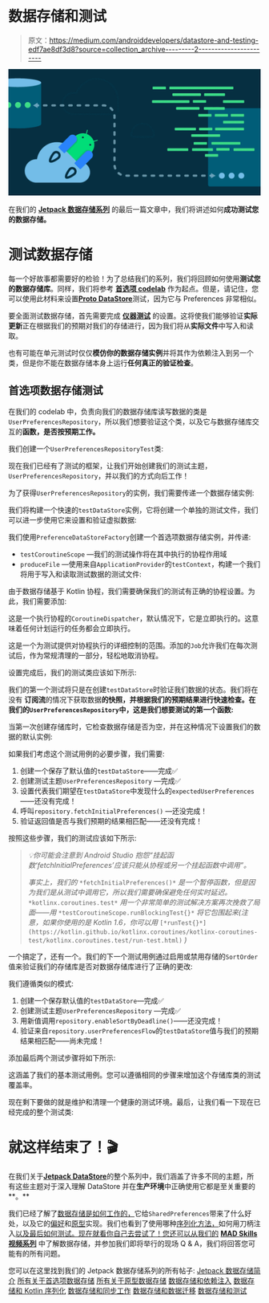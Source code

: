 # 数据存储和测试

> 原文：<https://medium.com/androiddevelopers/datastore-and-testing-edf7ae8df3d8?source=collection_archive---------2----------------------->

![](img/1fea125b5da043ce725eedc85b702dab.png)

在我们的 [**Jetpack 数据存储系列**](/androiddevelopers/introduction-to-jetpack-datastore-3dc8d74139e7) 的最后一篇文章中，我们将讲述如何**成功测试您的数据存储。**

# 测试数据存储

每一个好故事都需要好的检验！为了总结我们的系列，我们将回顾如何使用**测试您的数据存储库**。同样，我们将参考 [**首选项 codelab**](https://developer.android.com/codelabs/android-preferences-datastore#0) 作为起点。但是，请记住，您可以使用此材料来设置[**Proto DataStore**](https://developer.android.com/codelabs/android-proto-datastore#0)测试，因为它与 Preferences 非常相似。

要全面测试数据存储，首先需要完成 [**仪器测试**](https://developer.android.com/training/testing/unit-testing/instrumented-unit-tests) 的设置。这将使我们能够验证**实际更新**正在根据我们的预期对我们的存储进行，因为我们将从**实际文件**中写入和读取。

也有可能在单元测试时仅仅**模仿你的数据存储实例**并将其作为依赖注入到另一个类，但是你不能在数据存储本身上运行**任何真正的验证检查**。

## 首选项数据存储测试

在我们的 codelab 中，负责向我们的数据存储库读写数据的类是`UserPreferencesRepository`，所以我们想要验证这个类，以及它与数据存储库交互的**函数，是否按预期工作。**

我们创建一个`UserPreferencesRepositoryTest`类:

现在我们已经有了测试的框架，让我们开始创建我们的测试主题，`UserPreferencesRepository`，并以我们的方式向后工作！

为了获得`UserPreferencesRepository`的实例，我们需要传递一个数据存储实例:

我们将构建一个快速的`testDataStore`实例，它将创建一个单独的测试文件，我们可以进一步使用它来设置和验证虚拟数据:

我们使用`PreferenceDataStoreFactory`创建一个首选项数据存储实例，并传递:

*   `testCoroutineScope` —我们的测试操作将在其中执行的协程作用域
*   `produceFile` —使用来自`ApplicationProvider`的`testContext`，构建一个我们将用于写入和读取测试数据的测试文件:

由于数据存储基于 Kotlin 协程，我们需要确保我们的测试有正确的协程设置。为此，我们需要添加:

这是一个执行协程的`CoroutineDispatcher`，默认情况下，它是立即执行的。这意味着任何计划运行的任务都会立即执行。

这是一个为测试提供对协程执行的详细控制的范围。添加的`Job`允许我们在每次测试后，作为常规清理的一部分，轻松地取消协程。

设置完成后，我们的测试类应该如下所示:

我们的第一个测试将只是在创建`testDataStore`时验证我们数据的状态。我们将在没有 **订阅流**的情况下获取数据**的快照，并根据我们的预期结果进行快速检查。在我们的`UserPreferencesRepository`中，这是我们想要测试的第一个函数:**

当第一次创建存储库时，它检查数据存储是否为空，并在这种情况下设置我们的数据的默认实例:

如果我们考虑这个测试用例的必要步骤，我们需要:

1.  创建一个保存了默认值的`testDataStore`——完成✅
2.  创建测试主题`UserPreferencesRepository` —完成✅
3.  设置代表我们期望在`testDataStore`中发现什么的`expectedUserPreferences`——还没有完成！
4.  呼叫`repository.fetchInitialPreferences()` —还没完成！
5.  验证返回值是否与我们预期的结果相匹配——还没有完成！

按照这些步骤，我们的测试应该如下所示:

> *💡你可能会注意到 Android Studio 抱怨“*挂起函数‘fetchInitialPreferences’应该只能从协程或另一个挂起函数*中调用”。*
> 
> *事实上，我们的* `*fetchInitialPreferences()*` *是一个暂停函数，但是因为我们是从测试中调用它，所以我们需要确保避免任何实时延迟。* `*kotlinx.coroutines.test*` *用一个非常简单的测试解决方案再次挽救了局面——用* `*testCoroutineScope.runBlockingTest{}*` *将它包围起来(注意，如果你使用的是 Kotlin 1.6，你可以用* `[*runTest{}*](https://kotlin.github.io/kotlinx.coroutines/kotlinx-coroutines-test/kotlinx.coroutines.test/run-test.html)` *)*

一个搞定了，还有一个。我们的下一个测试用例通过启用或禁用存储的`SortOrder`值来验证我们的存储库是否对数据存储库进行了正确的更改:

我们遵循类似的模式:

1.  创建一个保存默认值的`testDataStore`—完成✅
2.  创建测试主题`UserPreferencesRepository` —完成✅
3.  用新值调用`repository.enableSortByDeadline()`——还没完成！
4.  验证来自`repository.userPreferencesFlow`的`testDataStore`值与我们的预期结果相匹配——尚未完成！

添加最后两个测试步骤将如下所示:

这涵盖了我们的基本测试用例。您可以遵循相同的步骤来增加这个存储库类的测试覆盖率。

现在剩下要做的就是维护和清理一个健康的测试环境。最后，让我们看一下现在已经完成的整个测试类:

# 就这样结束了！🎬

在我们关于[**Jetpack DataStore**](/androiddevelopers/introduction-to-jetpack-datastore-3dc8d74139e7)的整个系列中，我们涵盖了许多不同的主题，所有这些主题对于深入理解 DataStore 并在**生产环境**中正确使用它都是至关重要的**。**

我们已经了解了[数据存储是如何工作的，](/androiddevelopers/introduction-to-jetpack-datastore-3dc8d74139e7)它给`SharedPreferences`带来了什么好处，以及它的[偏好](/androiddevelopers/all-about-preferences-datastore-cc7995679334)和[原型](/androiddevelopers/all-about-proto-datastore-1b1af6cd2879)实现。我们也看到了使用哪种[序列化方法，](/androiddevelopers/datastore-and-kotlin-serialization-8b25bf0be66c)如何用刀柄注入[以及最后如何测试。现在就看你自己去尝试了！您还可以从我们的](/androiddevelopers/datastore-and-dependency-injection-ea32b95704e3) [**MAD Skills 视频系列**](https://www.youtube.com/playlist?list=PLWz5rJ2EKKc8to3Ere-ePuco69yBUmQ9C) 中了解数据存储，并参加我们即将举行的现场 Q & A，我们将回答您可能有的所有问题。

您可以在这里找到我们的 Jetpack 数据存储系列的所有帖子:
[Jetpack 数据存储简介](/androiddevelopers/introduction-to-jetpack-datastore-3dc8d74139e7)
[所有关于首选项数据存储](/androiddevelopers/all-about-preferences-datastore-cc7995679334)
[所有关于原型数据存储](/androiddevelopers/all-about-proto-datastore-1b1af6cd2879)
[数据存储和依赖注入](/androiddevelopers/datastore-and-dependency-injection-ea32b95704e3)
[数据存储和 Kotlin 序列化](/androiddevelopers/datastore-and-kotlin-serialization-8b25bf0be66c)
[数据存储和同步工作](/androiddevelopers/datastore-and-synchronous-work-576f3869ec4c)
[数据存储和数据迁移](/androiddevelopers/datastore-and-data-migration-fdca806eb1aa)
[数据存储和测试](/androiddevelopers/datastore-and-testing-edf7ae8df3d8)
